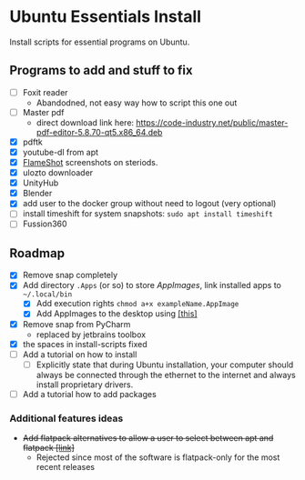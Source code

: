 # Ubuntu Essentials Install

Install scripts for essential programs on Ubuntu.

## Programs to add and stuff to fix

- [ ] Foxit reader
  - Abandodned, not easy way how to script this one out
- [ ] Master pdf
  - direct download link here: https://code-industry.net/public/master-pdf-editor-5.8.70-qt5.x86_64.deb
- [x] pdftk
- [x] youtube-dl from apt
- [x] [FlameShot](https://github.com/flameshot-org/flameshot) screenshots on steriods.
- [x] ulozto downloader
- [x] UnityHub
- [x] Blender
- [x] add user to the docker group without need to logout (very optional)
- [ ] install timeshift for system snapshots: `sudo apt install timeshift`
- [ ] Fussion360

## Roadmap

- [x] Remove snap completely
- [X] Add directory `.Apps` (or so) to store *AppImages*, link installed apps to `~/.local/bin`
  - [X] Add execution rights `chmod a+x exampleName.AppImage`
  - [x] Add AppImages to the desktop using [[this]](https://codebysamgan.com/how-to-add-appimage-application-to-menu-in-ubuntu-linux)
- [x] Remove snap from PyCharm
  - replaced by jetbrains toolbox
- [x] the spaces in install-scripts fixed 
- [ ] Add a tutorial on how to install
  - [ ] Explicitly state that during Ubuntu installation, your computer should always be connected through the ethernet to the internet and always install proprietary drivers.
- [ ] Add a tutorial how to add packages

### Additional features ideas

- ~~Add flatpack alternatives to allow a user to select between apt and flatpack [[link]](https://docs.flatpak.org/en/latest/using-flatpak.html)~~
  - Rejected since most of the software is flatpack-only for the most recent releases
